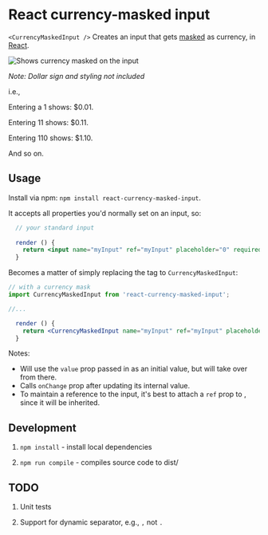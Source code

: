 # React currency-masked input

`<CurrencyMaskedInput />` Creates an input that gets [masked](http://en.wikipedia.org/wiki/Input_mask) as currency, in [React](https://facebook.github.io/react).

![Shows currency masked on the input](https://raw.githubusercontent.com/imcnally/react-currency-masked-input/master/examples/masking-example.gif)

_Note: Dollar sign and styling not included_


i.e.,

Entering a 1 shows: $0.01.

Entering 11 shows: $0.11.

Entering 110 shows: $1.10.

And so on.

## Usage

Install via npm: `npm install react-currency-masked-input`.

It accepts all properties you'd normally set on an input, so:

```jsx
  // your standard input
  
  render () {
    return <input name="myInput" ref="myInput" placeholder="0" required />
  }
```

Becomes a matter of simply replacing the tag to `CurrencyMaskedInput`:

```jsx
// with a currency mask
import CurrencyMaskedInput from 'react-currency-masked-input';

//...

  render () {
    return <CurrencyMaskedInput name="myInput" ref="myInput" placeholder="0" required />;
  }
```

Notes:
- Will use the `value` prop passed in as an initial value, but will take over from there.
- Calls `onChange` prop after updating its internal value.
- To maintain a reference to the input, it's best to attach a `ref` prop to <CurrencyMaskedInput>, since it will be inherited.

## Development

1. `npm install` - install local dependencies

2. `npm run compile` - compiles source code to dist/

## TODO

1. Unit tests

2. Support for dynamic separator, e.g., `,` not `.`
